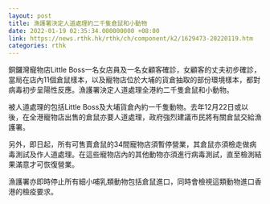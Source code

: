 ```yaml
---
layout: post
title: 漁護署決定人道處理約二千隻倉鼠和小動物
date: 2022-01-19 02:35:34.000000000 +08:00
link: https://news.rthk.hk/rthk/ch/component/k2/1629473-20220119.htm
categories: rthk
---
```


銅鑼灣寵物店Little Boss一名女店員及一名女顧客確診，女顧客的丈夫初步確診，當局在店內11個倉鼠樣本，以及寵物店位於大埔的貨倉抽取的部份環境樣本，都對病毒初步呈陽性反應。漁護署決定人道處理全港約二千隻倉鼠和小動物。

被人道處理的包括Little Boss及大埔貨倉內約一千隻動物。去年12月22日或以後，在全港寵物店出售的倉鼠亦要人道處理，政府強烈建議市民將有關倉鼠交給漁護署。

另外，即日起，所有可售賣倉鼠的34間寵物店須暫停營業，其倉鼠亦須檢走做病毒測試及作人道處理。在這些寵物店內的其他動物亦須進行病毒測試，直至檢測結果滿意才可恢復營業。

漁護署亦即時停止所有細小哺乳類動物包括倉鼠進口，同時會檢視這類動物進口香港的檢疫要求。
